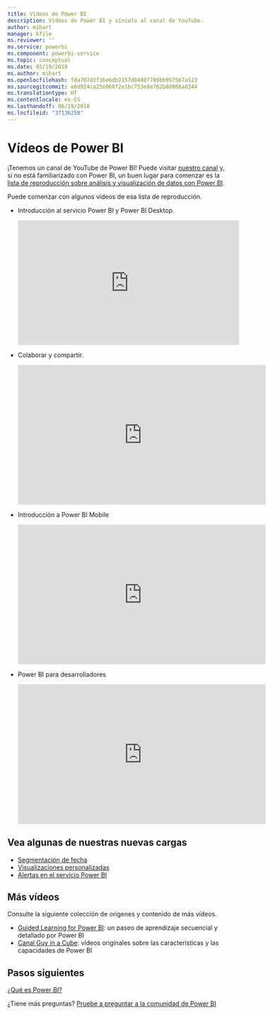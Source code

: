 ```yaml
---
title: Vídeos de Power BI
description: Vídeos de Power BI y vínculo al canal de YouTube.
author: mihart
manager: kfile
ms.reviewer: ''
ms.service: powerbi
ms.component: powerbi-service
ms.topic: conceptual
ms.date: 05/19/2018
ms.author: mihart
ms.openlocfilehash: fda707d3f36e6db2157d04887780bb957567a523
ms.sourcegitcommit: e8d924ca25e060f2e1bc753e8e762b88066a0344
ms.translationtype: HT
ms.contentlocale: es-ES
ms.lasthandoff: 06/29/2018
ms.locfileid: "37136258"
---
```

# <a name="power-bi-videos"></a>Vídeos de Power BI
¡Tenemos un canal de YouTube de Power BI! Puede visitar [nuestro canal](https://www.youtube.com/user/mspowerbi/videos) y, si no está familiarizado con Power BI, un buen lugar para comenzar es la [lista de reproducción sobre análisis y visualización de datos con Power BI](https://www.youtube.com/playlist?list=PL1N57mwBHtN0JFoKSR0n-tBkUJHeMP2cP).

Puede comenzar con algunos vídeos de esa lista de reproducción.

* Introducción al servicio Power BI y Power BI Desktop.
  
  <iframe width="500" height="281" src="https://www.youtube.com/embed/l2wy4XgQIu0" frameborder="0" allowfullscreen></iframe>
* Colaborar y compartir.
  
  <iframe width="560" height="315" src="https://www.youtube.com/embed/5DABLeJzQYM" frameborder="0" allow="autoplay; encrypted-media" allowfullscreen></iframe>
* Introducción a Power BI Mobile
  
  <iframe width="560" height="315" src="https://www.youtube.com/embed/07uBWhaCo78" frameborder="0" allow="autoplay; encrypted-media" allowfullscreen></iframe>

* Power BI para desarrolladores
  <iframe width="560" height="315" src="https://www.youtube.com/embed/47uXJW1GIUY" frameborder="0" allow="autoplay; encrypted-media" allowfullscreen></iframe>  

## <a name="watch-some-of-our-new-uploads"></a>Vea algunas de nuestras nuevas cargas
* [Segmentación de fecha](https://youtu.be/V7i82ZZm0vw)
* [Visualizaciones personalizadas](https://youtu.be/d-rXAJ3_uAo)
* [Alertas en el servicio Power BI](https://youtu.be/JbL2-HJ8clE)

## <a name="more-videos"></a>Más vídeos
Consulte la siguiente colección de orígenes y contenido de más vídeos.

* [Guided Learning for Power BI](https://powerbi.microsoft.com/guided-learning/): un paseo de aprendizaje secuencial y detallado por Power BI
* [Canal Guy in a Cube](https://www.youtube.com/channel/UCFp1vaKzpfvoGai0vE5VJ0w): vídeos originales sobre las características y las capacidades de Power BI

## <a name="next-steps"></a>Pasos siguientes
[¿Qué es Power BI?](power-bi-overview.md)

¿Tiene más preguntas? [Pruebe a preguntar a la comunidad de Power BI](http://community.powerbi.com/)

